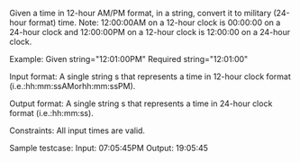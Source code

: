 Given a time in 12-hour AM/PM format, in a string, convert it to military (24-hour format) time.
Note: 12:00:00AM on a 12-hour clock is 00:00:00 on a 24-hour clock and 12:00:00PM on a 12-hour clock is 12:00:00 on a 24-hour clock.

Example:
Given string="12:01:00PM"
Required string="12:01:00"

Input format:
A single string s that represents a time in 12-hour clock format (i.e.:hh:mm:ssAMorhh:mm:ssPM).

Output format:
A single string s that represents a time in 24-hour clock format (i.e.:hh:mm:ss).

Constraints:
All input times are valid.

Sample testcase:
Input: 07:05:45PM
Output: 19:05:45
